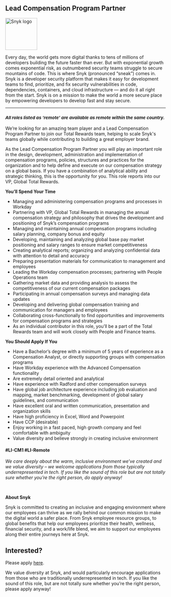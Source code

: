 Lead Compensation Program Partner
---

<img src="https://res.cloudinary.com/snyk/image/upload/v1537345894/press-kit/brand/logo-black.png" width="100" alt="Snyk logo" />

<div class="content-intro"><p><span style="font-weight: 400;">Every day, the world gets more digital thanks to tens of millions of developers building the future faster than ever. But with exponential growth comes exponential risk, as outnumbered security teams struggle to secure mountains of code. This is where Snyk (pronounced “sneak”) comes in. Snyk is a developer security platform that makes it easy for development teams to find, prioritize, and fix security vulnerabilities in code, dependencies, containers, and cloud infrastructure — and do it all right from the start. Snyk is on a mission to make the world a more secure place by empowering developers to develop fast and stay secure.</span></p></div><hr>
<h3><em><strong><sub>All roles listed as ‘remote’ are available as remote within the same country.</sub></strong></em></h3>
<p><span style="font-weight: 400;">We’re looking for an amazing team player and a Lead Compensation Program Partner to join our Total Rewards team, helping to scale Snyk's teams globally while contributing to building a great employer brand.</span></p>
<p><span style="font-weight: 400;">As the Lead Compensation Program Partner you will play an important role in </span><span style="font-weight: 400;">the design, </span><span style="font-weight: 400;">development, administration and implementation of compensation programs, policies, structures and practices for the organization and to help define and execute on our compensation strategy on a global basis. If you have a combination of analytical ability and strategic thinking, this is the opportunity for you. This role reports into our VP, Global Total Rewards.</span></p>
<p><strong>You’ll Spend Your Time</strong></p>
<ul>
<li><span style="font-weight: 400;">Managing and administering compensation programs and processes in Workday</span></li>
<li><span style="font-weight: 400;">Partnering with VP, Global Total Rewards in managing the annual compensation strategy and philosophy that drives the development and positioning of Snyk’s compensation programs</span></li>
<li><span style="font-weight: 400;">Managing and maintaining annual compensation programs including salary planning, company bonus and equity</span></li>
<li><span style="font-weight: 400;">Developing, maintaining and analyzing global base pay market positioning and salary ranges to ensure market competitiveness</span></li>
<li><span style="font-weight: 400;">Creating analytical reports; organizing and analyzing confidential data with attention to </span>detail and accuracy</li>
<li><span style="font-weight: 400;">Preparing presentation materials for communication to management and employees</span></li>
<li><span style="font-weight: 400;">Leading the Workday compensation processes; partnering with People Operations team&nbsp;</span></li>
<li><span style="font-weight: 400;">Gathering market data and providing analysis to assess the competitiveness of our current compensation packages</span></li>
<li><span style="font-weight: 400;">Participating in annual compensation surveys and managing data updates</span></li>
<li><span style="font-weight: 400;">Developing and delivering global compensation training and communication for managers and employees</span></li>
<li><span style="font-weight: 400;">Collaborating cross-functionally to find opportunities and improvements for compensation programs and strategies</span></li>
<li><span style="font-weight: 400;">As an individual contributor in this role, you’ll be a part of the Total Rewards team and will work closely with People and Finance teams.</span></li>
</ul>
<p><strong>You Should Apply If You</strong></p>
<ul>
<li><span style="font-weight: 400;">Have a Bachelor’s degree with a minimum of 5 years of experience as a Compensation Analyst, or directly supporting groups with compensation programs</span></li>
<li><span style="font-weight: 400;">Have Workday experience with the Advanced Compensation functionality</span></li>
<li><span style="font-weight: 400;">Are extremely detail oriented and analytical</span></li>
<li><span style="font-weight: 400;">Have experience with Radford and other compensation surveys</span></li>
<li><span style="font-weight: 400;">Have global job architecture experience including job evaluation and mapping, market </span>benchmarking, development of global salary guidelines, and communication</li>
<li><span style="font-weight: 400;">Have excellent oral and written communication, presentation and organization skills</span></li>
<li><span style="font-weight: 400;">Have high proficiency in Excel, Word and Powerpoint</span></li>
<li><span style="font-weight: 400;">Have CCP (desirable)</span></li>
<li><span style="font-weight: 400;">Enjoy working in a fast paced, high growth company and feel comfortable with ambiguity</span></li>
<li><span style="font-weight: 400;">Value diversity and believe strongly in creating inclusive environment</span></li>
</ul>
<h4>#LI-CM1 #LI-Remote</h4><div class="content-conclusion"><p><em data-stringify-type="italic">We care deeply about the warm, inclusive environment we’ve created and we value diversity – we welcome applications from those typically underrepresented in tech. If you like the sound of this role but are not totally sure whether you’re the right person, do apply anyway!</em></p>
<p>&nbsp;</p>
<p><strong>About Snyk</strong></p>
<p><strong><span style="font-weight: 400;">Snyk is committed to creating an inclusive and engaging environment where our employees can thrive as we rally behind our common mission to make the digital world a safer place. From Snyk employee resource groups, to global benefits that help our employees prioritize their health, wellness, financial security, and a work/life blend, we aim to support our employees along their entire journeys here at Snyk. </span></strong></p></div>

Interested?
---

Please apply [here](https://boards.greenhouse.io/snyk/jobs/5959562002#app).

We value diversity at Snyk, and would particularly encourage applications from those who are traditionally underrepresented in tech.
If you like the sound of this role, but are not totally sure whether you’re the right person, please apply anyway!
